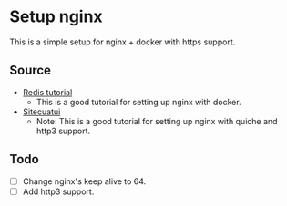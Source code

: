 # Setup nginx

This is a simple setup for nginx + docker with https support.

## Source

- [Redis tutorial](https://developer.redis.com/create/docker/nodejs-nginx-redis/)
  - This is a good tutorial for setting up nginx with docker.
- [Sitecuatui](https://www.sitecuatui.com/http3-nginx-quiche/)
  - Note: This is a good tutorial for setting up nginx with quiche and http3 support.

## Todo

- [ ] Change nginx's keep alive to 64.
- [ ] Add http3 support.
